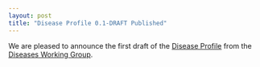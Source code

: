 ```yaml
---
layout: post
title: "Disease Profile 0.1-DRAFT Published"
---
```

We are pleased to announce the first draft of the [Disease Profile](/profiles/Disease/0.1-DRAFT/) from the [Diseases Working Group](/groups/Diseases/).
